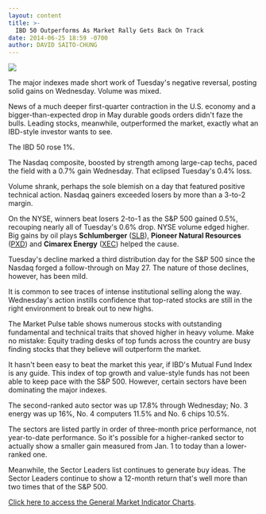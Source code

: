 ```yaml
---
layout: content
title: >-
  IBD 50 Outperforms As Market Rally Gets Back On Track
date: 2014-06-25 18:59 -0700
author: DAVID SAITO-CHUNG
---
```






![](https://www.investors.com/wp-content/uploads/ibd-migrated-images/MPv_140626_635393066458968684.png)









The major indexes made short work of Tuesday's negative reversal, posting solid gains on Wednesday. Volume was mixed.

  

News of a much deeper first-quarter contraction in the U.S. economy and a bigger-than-expected drop in May durable goods orders didn't faze the bulls. Leading stocks, meanwhile, outperformed the market, exactly what an IBD-style investor wants to see.

  

The IBD 50 rose 1%.

  

The Nasdaq composite, boosted by strength among large-cap techs, paced the field with a 0.7% gain Wednesday. That eclipsed Tuesday's 0.4% loss.

  

Volume shrank, perhaps the sole blemish on a day that featured positive technical action. Nasdaq gainers exceeded losers by more than a 3-to-2 margin.

  

On the NYSE, winners beat losers 2-to-1 as the S&P 500 gained 0.5%, recouping nearly all of Tuesday's 0.6% drop. NYSE volume edged higher. Big gains by oil plays **Schlumberger** ([SLB](https://research.investors.com/quote.aspx?symbol=SLB)), **Pioneer Natural Resources** ([PXD](https://research.investors.com/quote.aspx?symbol=PXD)) and **Cimarex Energy** ([XEC](https://research.investors.com/quote.aspx?symbol=XEC)) helped the cause.

  

Tuesday's decline marked a third distribution day for the S&P 500 since the Nasdaq forged a follow-through on May 27. The nature of those declines, however, has been mild.

  

It is common to see traces of intense institutional selling along the way. Wednesday's action instills confidence that top-rated stocks are still in the right environment to break out to new highs.

  

The Market Pulse table shows numerous stocks with outstanding fundamental and technical traits that shoved higher in heavy volume. Make no mistake: Equity trading desks of top funds across the country are busy finding stocks that they believe will outperform the market.

  

It hasn't been easy to beat the market this year, if IBD's Mutual Fund Index is any guide. This index of top growth and value-style funds has not been able to keep pace with the S&P 500. However, certain sectors have been dominating the major indexes.

  

The second-ranked auto sector was up 17.8% through Wednesday; No. 3 energy was up 16%, No. 4 computers 11.5% and No. 6 chips 10.5%.

  

The sectors are listed partly in order of three-month price performance, not year-to-date performance. So it's possible for a higher-ranked sector to actually show a smaller gain measured from Jan. 1 to today than a lower-ranked one.

  

Meanwhile, the Sector Leaders list continues to generate buy ideas. The Sector Leaders continue to show a 12-month return that's well more than two times that of the S&P 500.

  

[Click here to access the General Market Indicator Charts](https://www.investors.com/pdf/GMI_062614.pdf).




